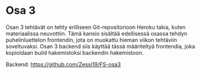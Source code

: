 # Osa 3

Osan 3 tehtävät on tehty erilliseen Git-repositorioon Heroku takia, kuten materiaalissa neuvottiin. Tämä kansio sisältää edellisessä osassa tehdyn puhelinluettelon frontendin, jota on muokattu hieman viikon tehtäviin soveltuvaksi. Osan 3 backend siis käyttää tässä määriteltyä frontendia, joka kopioidaan build hakemistoksi backendin hakemistoon.

Backend: https://github.com/Zessi19/FS-osa3
